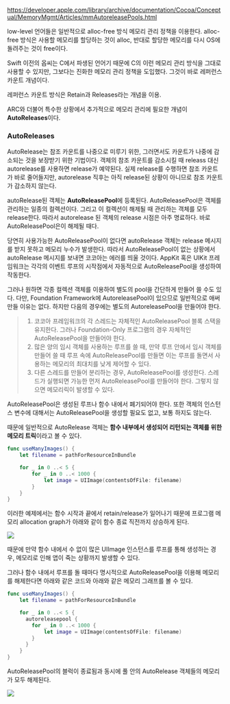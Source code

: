 https://developer.apple.com/library/archive/documentation/Cocoa/Conceptual/MemoryMgmt/Articles/mmAutoreleasePools.html

low-level 언어들은 일반적으로 alloc-free 방식 메모리 관리 정책을 이용한다.  alloc-free 방식은 사용할 메모리를 할당하는 것이 alloc, 반대로 할당한 메모리를 다시 OS에 돌려주는 것이 free이다.

Swift 이전의 옵씨는 C에서 파생된 언어기 때문에 C의 이런 메모리 관리 방식을 그대로 사용할 수 있지만, 그보다는 진화한 메모리 관리 정책을 도입했다. 그것이 바로 레퍼런스 카운트 개념이다.

레퍼런스 카운트 방식은 Retain과 Releases라는 개념을 이용.

ARC와 더불어 특수한 상황에서 추가적으로 메모리 관리에 필요한 개념이 **AutoReleases**이다.
### AutoReleases
AutoRelease는 참조 카운트를 나중으로 미루기 위한, 그러면서도 카운트가 나중에 감소되는 것을 보장받기 위한 기법이다. 객체의 참조 카운트를 감소시킬 때 releass 대신 autorelease를 사용하면 release가 예약된다. 실제 release를 수행하면 참조 카운트가 바로 줄어들지만, autorelease 직후는 아직 release된 상황이 아니므로 참조 카운트가 감소하지 않는다. 

autoRelease된 객체는 **AutoReleasePool**에 등록된다. AutoReleasePool은 객체를 관리하는 일종의 컬렉션이다. 그리고 이 컬렉션이 해제될 때 관리하는 객체를 모두 release한다. 따라서 autorelease 된 객체의 release 시점은 아주 명료하다. 바로 AutoReleasePool은이 해제될 때다.

당연히 사용가능한 AutoReleasePool이 없다면 autoRelease 객체는 release 메시지를 받지 못하고 메모리 누수가 발생한다. 따라서 AutoReleasePool이 없는 상황에서 autoRelease 메시지를 보내면 코코아는 에러를 띄울 것이다. AppKit 혹은 UIKit 프레임워크는 각각의 이벤트 루프의 시작점에서 자동적으로 AutoReleasePool을 생성하여 작동한다.

그러나 원하면 각종 컬렉션 객체를 이용하여 별도의 pool을 간단하게 만들어 쓸 수도 있다. 다만, Foundation Framework에 AutoreleasePool이 있으므로 일반적으로 애써 만들 이유는 없다. 하지만 다음의 경우에는 별도의 AutoreleasePool을 만들어야 한다.

> 1. 코코아 프레임워크의 각 스레드는 자체적인 AutoReleasePool 블록 스택을 유지한다. 그러나 Foundation-Only 프로그램의 경우 자체적인 AutoReleasePool을 만들어야 한다.
> 2. 많은 양의 임시 객체를 사용하는 루프를 쓸 때, 만약 루프 안에서 임시 객체를 만들어 쓸 때 루프 속에 AutoReleasePool를 만들면 이는 루프를 돌면서 사용하는 메모리의 최대치를 낮게 제어할 수 있다.
> 3. 다른 스레드를 만들어 분리하는 경우, AutoReleasePool를 생성한다. 스레드가 실행되면 가능한 먼저 AutoReleasePool를 만들어야 한다. 그렇지 않으면 메모리릭이 발생할 수 있다.

AutoReleasePool은 생성된 루프나 함수 내에서 폐기되어야 한다. 또한 객체의 인스턴스 변수에 대해서는 AutoReleasePool을 생성할 필요도 없고, 보통 하지도 않는다.

때문에 일반적으로 AutoRelease 객체는 **함수 내부에서 생성되어 리턴되는 객체를 위한 메모리 트릭**이라고 볼 수 있다.

```swift
func useManyImages() {
    let filename = pathForResourceInBundle

    for _ in 0 ..< 5 {
        for _ in 0 ..< 1000 {
            let image = UIImage(contentsOfFile: filename)
        }    
    }
}
```

이러한 예제에서는 함수 시작과 끝에서 retain/release가 일어나기 때문에 프로그램 메모리 allocation graph가 아래와 같이 함수 종료 직전까지 상승하게 된다.

![](https://i.sstatic.net/plY04.png)

때문에 만약 함수 내에서 수 없이 많은 UIImage 인스턴스를 루프를 통해 생성하는 경우, 메모리로 인해 앱이 죽는 상황까지 발생할 수 있다.

그러나 함수 내에서 루프를 돌 때마다 명시적으로 AutoReleasePool을 이용해 메모리를 해제한다면 아래와 같은 코드와 아래와 같은 메모리 그래프를 볼 수 있다.

```swift
func useManyImages() {
    let filename = pathForResourceInBundle

    for _ in 0 ..< 5 {
      autoreleasepool {
        for _ in 0 ..< 1000 {
            let image = UIImage(contentsOfFile: filename)
        }   
      }
    }
}
```

AutoReleasePool의 블럭이 종료됨과 동시에 풀 안의 AutoRelease 객체들의 메모리가 모두 해제된다.

![](https://i.sstatic.net/O69I7.png)


